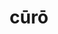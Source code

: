 ---
title: cūrō
nmtitle: curo
meaning: to take care of
ch: 6
pos: verb
secondppstem: cūr
infend: āre
infhyph: -āre
nminfend: are
nminfhyph: -are
conjugation: first
---